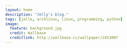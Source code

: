 ```yaml
---
layout: home
description: "Jelly's blog."
tags: [jelle, archlinux, linux, programming, python]
image:
  feature: background.jpg
  credit: Wallbase
  creditlink: http://wallbase.cc/wallpaper/2453007
---
```

